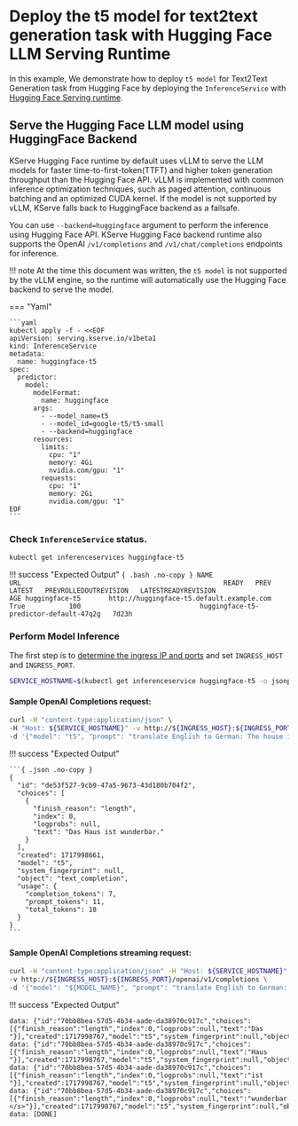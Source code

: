 # Deploy the t5 model for text2text generation task with Hugging Face LLM Serving Runtime
In this example, We demonstrate how to deploy `t5 model` for Text2Text Generation task from Hugging Face by deploying the `InferenceService` with [Hugging Face Serving runtime](https://github.com/kserve/kserve/tree/master/python/huggingfaceserver). 


## Serve the Hugging Face LLM model using HuggingFace Backend
KServe Hugging Face runtime by default uses vLLM to serve the LLM models for faster time-to-first-token(TTFT) and higher token generation throughput than the Hugging Face API. vLLM is implemented with common inference optimization techniques, such as paged attention, continuous batching and an optimized CUDA kernel.
If the model is not supported by vLLM, KServe falls back to HuggingFace backend as a failsafe.

You can use `--backend=huggingface` argument to perform the inference using Hugging Face API. KServe Hugging Face backend runtime also 
supports the OpenAI `/v1/completions` and `/v1/chat/completions` endpoints for inference.

!!! note
    At the time this document was written, the `t5 model` is not supported by the vLLM engine, so the runtime will automatically 
    use the Hugging Face backend to serve the model.

=== "Yaml"

    ```yaml
    kubectl apply -f - <<EOF
    apiVersion: serving.kserve.io/v1beta1
    kind: InferenceService
    metadata:
      name: huggingface-t5
    spec:
      predictor:
        model:
          modelFormat:
            name: huggingface
          args:
            - --model_name=t5
            - --model_id=google-t5/t5-small
            - --backend=huggingface
          resources:
            limits:
              cpu: "1"
              memory: 4Gi
              nvidia.com/gpu: "1"
            requests:
              cpu: "1"
              memory: 2Gi
              nvidia.com/gpu: "1"
    EOF
    ```

### Check `InferenceService` status.

```bash
kubectl get inferenceservices huggingface-t5
```

!!! success "Expected Output"
    ```{ .bash .no-copy }
    NAME                 URL                                                   READY   PREV   LATEST   PREVROLLEDOUTREVISION   LATESTREADYREVISION                          AGE
    huggingface-t5       http://huggingface-t5.default.example.com             True           100                              huggingface-t5-predictor-default-47q2g   7d23h
    ```

### Perform Model Inference

The first step is to [determine the ingress IP and ports](../../../../get_started/first_isvc.md#4-determine-the-ingress-ip-and-ports) and set `INGRESS_HOST` and `INGRESS_PORT`.

```bash
SERVICE_HOSTNAME=$(kubectl get inferenceservice huggingface-t5 -o jsonpath='{.status.url}' | cut -d "/" -f 3)
```

#### Sample OpenAI Completions request:

```bash
curl -H "content-type:application/json" \
-H "Host: ${SERVICE_HOSTNAME}" -v http://${INGRESS_HOST}:${INGRESS_PORT}/openai/v1/completions \
-d '{"model": "t5", "prompt": "translate English to German: The house is wonderful.", "stream":false, "max_tokens": 30 }'
```

!!! success "Expected Output"

    ```{ .json .no-copy }
    {
      "id": "de53f527-9cb9-47a5-9673-43d180b704f2",
      "choices": [
        {
          "finish_reason": "length",
          "index": 0,
          "logprobs": null,
          "text": "Das Haus ist wunderbar."
        }
      ],
      "created": 1717998661,
      "model": "t5",
      "system_fingerprint": null,
      "object": "text_completion",
      "usage": {
        "completion_tokens": 7,
        "prompt_tokens": 11,
        "total_tokens": 18
      }
    }
    ```

#### Sample OpenAI Completions streaming request:

```bash
curl -H "content-type:application/json" -H "Host: ${SERVICE_HOSTNAME}" \
-v http://${INGRESS_HOST}:${INGRESS_PORT}/openai/v1/completions \
-d '{"model": "${MODEL_NAME}", "prompt": "translate English to German: The house is wonderful.", "stream":true, "max_tokens": 30 }'
```

!!! success "Expected Output"

  ```{ .json .no-copy }
  data: {"id":"70bb8bea-57d5-4b34-aade-da38970c917c","choices":[{"finish_reason":"length","index":0,"logprobs":null,"text":"Das "}],"created":1717998767,"model":"t5","system_fingerprint":null,"object":"text_completion","usage":null}
  data: {"id":"70bb8bea-57d5-4b34-aade-da38970c917c","choices":[{"finish_reason":"length","index":0,"logprobs":null,"text":"Haus "}],"created":1717998767,"model":"t5","system_fingerprint":null,"object":"text_completion","usage":null}
  data: {"id":"70bb8bea-57d5-4b34-aade-da38970c917c","choices":[{"finish_reason":"length","index":0,"logprobs":null,"text":"ist "}],"created":1717998767,"model":"t5","system_fingerprint":null,"object":"text_completion","usage":null}
  data: {"id":"70bb8bea-57d5-4b34-aade-da38970c917c","choices":[{"finish_reason":"length","index":0,"logprobs":null,"text":"wunderbar.</s>"}],"created":1717998767,"model":"t5","system_fingerprint":null,"object":"text_completion","usage":null}
  data: [DONE]
  ```
